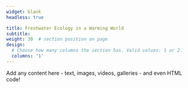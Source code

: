 ```yaml
---
widget: blank
headless: true

title: Freshwater Ecology in a Warming World
subtitle:
weight: 30  # section position on page
design:
  # Choose how many columns the section has. Valid values: 1 or 2.
  columns: '1'
---
```


Add any content here - text, images, videos, galleries - and even HTML code!
